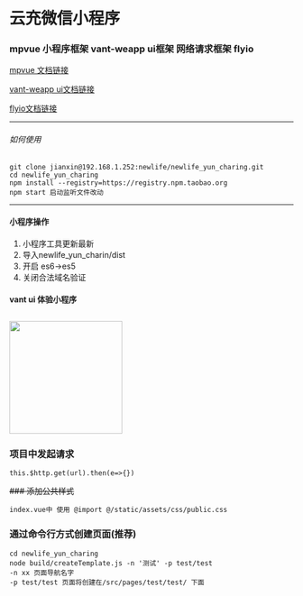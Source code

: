 # 云充微信小程序

### mpvue 小程序框架 vant-weapp ui框架 网络请求框架 flyio

 [mpvue 文档链接](http://mpvue.com)
 
 [vant-weapp ui文档链接](https://youzan.github.io/vant-weapp/#/intro)
 
 [flyio文档链接](https://github.com/wendux/fly)

----- 

###### 如何使用
###### 
 


```
git clone jianxin@192.168.1.252:newlife/newlife_yun_charing.git
cd newlife_yun_charing
npm install --registry=https://registry.npm.taobao.org
npm start 启动监听文件改动 

```


-----


#### 小程序操作
1. 小程序工具更新最新 
2. 导入newlife_yun_charin/dist 
3. 开启 es6->es5
4. 关闭合法域名验证

#### vant ui 体验小程序
<img src="https://img.yzcdn.cn/vant-weapp/qrcode-201808101114.jpg" width="200" height="200" style="margin-top: 10px;" >

### 项目中发起请求

```
this.$http.get(url).then(e=>{})
```

~~### 添加公共样式~~
```
index.vue中 使用 @import @/static/assets/css/public.css
```


### 通过命令行方式创建页面(推荐)
```
cd newlife_yun_charing
node build/createTemplate.js -n '测试' -p test/test
-n xx 页面导航名字
-p test/test 页面将创建在/src/pages/test/test/ 下面
```
